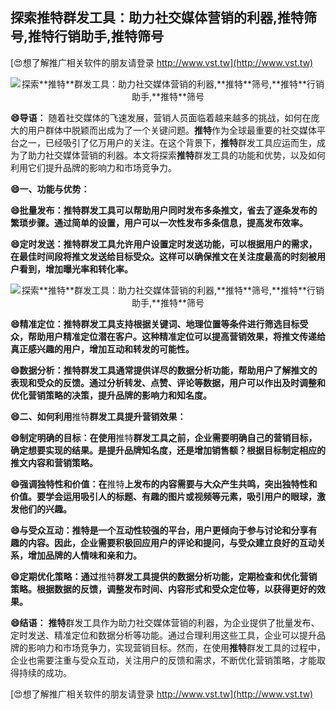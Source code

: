 ## **探索**推特**群发工具：助力社交媒体营销的利器,**推特**筛号,**推特**行销助手,**推特**筛号**

[😍想了解推广相关软件的朋友请登录 http://www.vst.tw](http://www.vst.tw)

 <center><img src="https://vst.tw/MP4/tuiguang/png/2.png" alt="探索**推特**群发工具：助力社交媒体营销的利器,**推特**筛号,**推特**行销助手,**推特**筛号"></center>

**😄导语：**
随着社交媒体的飞速发展，营销人员面临着越来越多的挑战，如何在庞大的用户群体中脱颖而出成为了一个关键问题。**推特**作为全球最重要的社交媒体平台之一，已经吸引了亿万用户的关注。在这个背景下，**推特**群发工具应运而生，成为了助力社交媒体营销的利器。本文将探索**推特**群发工具的功能和优势，以及如何利用它们提升品牌的影响力和市场竞争力。

**😄一、功能与优势：**

**😄批量发布：**推特**群发工具可以帮助用户同时发布多条推文，省去了逐条发布的繁琐步骤。通过简单的设置，用户可以一次性发布多条信息，提高发布效率。**

**😄定时发送：**推特**群发工具允许用户设置定时发送功能，可以根据用户的需求，在最佳时间段将推文发送给目标受众。这样可以确保推文在关注度最高的时刻被用户看到，增加曝光率和转化率。**

 <center><img src="https://vst.tw/MP4/tuiguang/png/1.png" alt="探索**推特**群发工具：助力社交媒体营销的利器,**推特**筛号,**推特**行销助手,**推特**筛号"></center>

**😄精准定位：**推特**群发工具支持根据关键词、地理位置等条件进行筛选目标受众，帮助用户精准定位潜在客户。这种精准定位可以提高营销效果，将推文传递给真正感兴趣的用户，增加互动和转发的可能性。**

**😄数据分析：**推特**群发工具通常提供详尽的数据分析功能，帮助用户了解推文的表现和受众的反馈。通过分析转发、点赞、评论等数据，用户可以作出及时调整和优化营销策略的决策，提升品牌的影响力和知名度。**

**😄二、如何利用**推特**群发工具提升营销效果：**

**😄制定明确的目标：在使用**推特**群发工具之前，企业需要明确自己的营销目标，确定想要实现的结果。是提升品牌知名度，还是增加销售额？根据目标制定相应的推文内容和营销策略。**

**😄强调独特性和价值：在**推特**上发布的内容需要与大众产生共鸣，突出独特性和价值。要学会运用吸引人的标题、有趣的图片或视频等元素，吸引用户的眼球，激发他们的兴趣。**

**😄与受众互动：**推特**是一个互动性较强的平台，用户更倾向于参与讨论和分享有趣的内容。因此，企业需要积极回应用户的评论和提问，与受众建立良好的互动关系，增加品牌的人情味和亲和力。**

**😄定期优化策略：通过**推特**群发工具提供的数据分析功能，定期检查和优化营销策略。根据数据的反馈，调整发布时间、内容形式和受众定位等，以获得更好的效果。**

**😄结语：**
**推特**群发工具作为助力社交媒体营销的利器，为企业提供了批量发布、定时发送、精准定位和数据分析等功能。通过合理利用这些工具，企业可以提升品牌的影响力和市场竞争力，实现营销目标。然而，在使用**推特**群发工具的过程中，企业也需要注重与受众互动，关注用户的反馈和需求，不断优化营销策略，才能取得持续的成功。

[😍想了解推广相关软件的朋友请登录 http://www.vst.tw](http://www.vst.tw)



